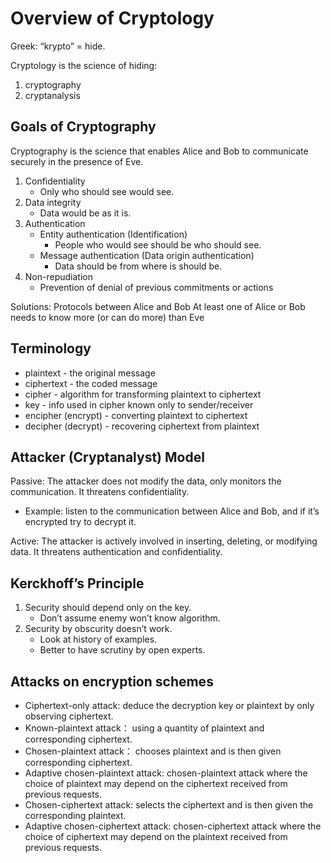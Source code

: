 # Overview of Cryptology

Greek: “krypto” = hide.

Cryptology is the science of hiding:

1. cryptography
2. cryptanalysis

## Goals of Cryptography 

Cryptography is the science that enables Alice and Bob to communicate securely in the presence of Eve.

1. Confidentiality
   * Only who should see would see.
2. Data integrity
   * Data would be as it is.
3. Authentication
   * Entity authentication \(Identification\) 
     * People who would see should be who should see.
   * Message authentication \(Data origin authentication\)
     * Data should be from where is should be.
4. Non-repudiation
   * Prevention of denial of previous commitments or actions 

Solutions: Protocols between Alice and Bob At least one of Alice or Bob needs to know more \(or can do more\) than Eve

## Terminology

* plaintext - the original message
* ciphertext - the coded message
* cipher - algorithm for transforming plaintext to ciphertext
* key - info used in cipher known only to sender/receiver
* encipher \(encrypt\) - converting plaintext to ciphertext
* decipher \(decrypt\) - recovering ciphertext from plaintext

## Attacker \(Cryptanalyst\) Model

Passive: The attacker does not modify the data, only monitors the communication. It threatens confidentiality.

* Example: listen to the communication between Alice and Bob, and if it’s encrypted try to decrypt it. 

Active: The attacker is actively involved in inserting, deleting, or modifying data. It threatens authentication and confidentiality.

## Kerckhoff’s Principle

1. Security should depend only on the key.
   * Don’t assume enemy won’t know algorithm.
2. Security by obscurity doesn’t work.
   * Look at history of examples.
   * Better to have scrutiny by open experts.

## Attacks on encryption schemes 

* Ciphertext-only attack: deduce the decryption key or plaintext by only observing ciphertext. 
* Known-plaintext attack： using a quantity of plaintext and corresponding ciphertext. 
* Chosen-plaintext attack： chooses plaintext and is then given corresponding ciphertext. 
* Adaptive chosen-plaintext attack: chosen-plaintext attack where the choice of plaintext may depend on the ciphertext received from previous requests. 
* Chosen-ciphertext attack: selects the ciphertext and is then given the corresponding plaintext. 
* Adaptive chosen-ciphertext attack: chosen-ciphertext attack where the choice of ciphertext may depend on the plaintext received from previous requests.

